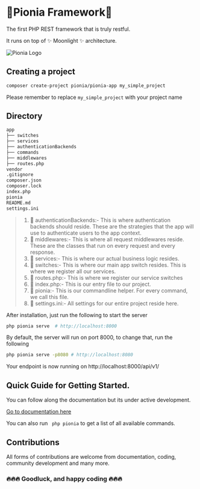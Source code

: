 # 🚀Pionia Framework🚀

The first PHP REST framework that is truly restful.

It runs on top of ✨ Moonlight ✨ architecture. 

![Pionia Logo](https://pionia.netlify.app/pionia_hu7bc625304583a71a69e31d56c05815e9_99619_602x0_resize_q85_h2_lanczos_3.webp)

## Creating a project

```bash
composer create-project pionia/pionia-app my_simple_project
```
Please remember to replace `my_simple_project` with your project name

## Directory
```md
app
├── switches
├── services
├── authenticationBackends
├── commands
├── middlewares
├── routes.php
vendor
.gitignore
composer.json
composer.lock
index.php
pionia
README.md
settings.ini
```
> 1. 📂 authenticationBackends:-
       This is where authentication backends should reside. These are the strategies that the app will use to authenticate users to the app context. 
> 2. 📂 middlewares:- This is where all request middlewares reside. These are the classes that run on every request and every response.
> 3. 📂 services:- This is where our actual business logic resides.
> 5. 📄 switches:- This is where our main app switch resides. This is where we register all our services.
> 6. 📄 routes.php:- This is where we register our service switches
> 7. 📄 index.php:- This is our entry file to our project.
> 8. 📄 pionia:- This is our commandline helper. For every command, we call this file.
> 9. 📄 settings.ini:- All settings for our entire project reside here.

After installation, just run the following to start the server
```bash
php pionia serve  # http://localhost:8000
```

By default, the server will run on port 8000, to change that, run the following
```bash
php pionia serve -p8080 # http://localhost:8080
```

Your endpoint is now running on http://localhost:8000/api/v1/

## Quick Guide for Getting Started.

You can follow along the documentation but its under active development.

[Go to documentation here](https://pionia.netlify.app/)

You can also run ``` php pionia``` to get a list of all available commands.

## Contributions

All forms of contributions are welcome from documentation, coding, community development and many more.

### 🔥🔥🔥 Goodluck, and happy coding 🔥🔥🔥

